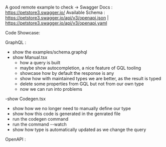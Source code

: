 A good remote example to check ->
Swagger Docs : https://petstore3.swagger.io/
Available Schema : https://petstore3.swagger.io/api/v3/openapi.json | https://petstore3.swagger.io/api/v3/openapi.yaml

Code Showcase:

GraphQL :

- show the examples/schema.graphql
- show Manual.tsx
  - how a query is built
  - maybe show autocompletion, a nice feature of GQL tooling
  - showcase how by default the response is any
  - show how with maintained types we are better, as the result is typed
  - delete some properties from GQL but not from our own type
  - now we can run into problems

-show Codegen.tsx
  - show how we no longer need to manually define our type
  - show how this code is generated in the genrated file
  - run the codegen command
  - run the command --watch
  - show how type is automatically updated as we change the query

OpenAPI :
